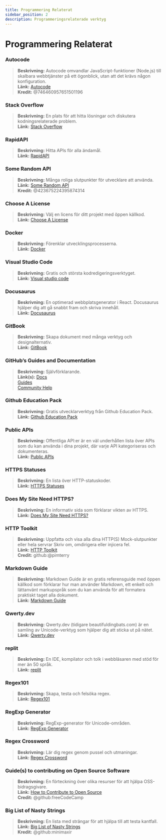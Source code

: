 ```yaml
---
title: Programmering Relaterat 
sidebar_position: 2
description: Programmeringsrelaterade verktyg
---
```


# Programmering Relaterat

### **Autocode**
> __Beskrivning:__ Autocode omvandlar JavaScript-funktioner (Node.js) till skalbara webbtjänster på ett ögonblick, utan att det krävs någon konfiguration.   <br/>
__Länk:__ [Autocode](https://autocode.com/)  <br/>
__Kredit:__ @746460957651501196

### **Stack Overflow**
> __Beskrivning:__ En plats för att hitta lösningar och diskutera kodningsrelaterade problem.  <br/>
__Länk:__ [Stack Overflow](https://stackoverflow.com/)

### **RapidAPI**
> __Beskrivning:__ Hitta APIs för alla ändamål.  <br/>
__Länk:__ [RapidAPI](https://rapidapi.com/)

### **Some Random API**
> __Beskrivning:__ Många roliga slutpunkter för utvecklare att använda.  <br/>
__Länk:__ [Some Random API](https://some-random-api.ml/)  <br/>
__Kredit:__ @423675224395874314 

### **Choose A License**
> __Beskrivning:__ Välj en licens för ditt projekt med öppen källkod.   <br/>
__Länk:__ [Choose A License](https://choosealicense.com/)

### **Docker**
> __Beskrivning:__ Förenklar utvecklingsprocesserna.   <br/>
__Länk:__ [Docker](https://www.docker.com/)

### **Visual Studio Code**
> __Beskrivning:__ Gratis och största kodredigeringsverktyget. <br/>
__Länk:__ [Visual studio code](https://code.visualstudio.com)  

### **Docusaurus**
> __Beskrivning:__ En optimerad webbplatsgenerator i React. Docusaurus hjälper dig att gå snabbt fram och skriva innehåll.   <br/>
__Länk:__ [Docusaurus](https://docusaurus.io/)

### **GitBook**
> __Beskrivning:__ Skapa dokument med många verktyg och designalternativ.  <br/>
__Länk:__ [GitBook](https://www.gitbook.com/)

### **GitHub’s Guides and Documentation**
> __Beskrivning:__ Självförklarande.   <br/>
__Länk(s):__ 
[Docs](https://docs.github.com/en)   <br/>
[Guides](https://guides.github.com/)   <br/>
[Community Help](https://github.community/)

### **Github Education Pack**
> __Beskrivning:__ Gratis utvecklarverktyg från Github Education Pack.   <br/>
__Länk:__ [Github Education Pack](https://education.github.com/)

### **Public APIs**
> __Beskrivning:__ Offentliga API:er är en väl underhållen lista över APIs som du kan använda i dina projekt, där varje API kategoriseras och dokumenteras.   <br/>
__Länk:__ [Public APIs](https://github.com/public-apis/public-apis)

### **HTTPS Statuses**
> __Beskrivning:__ En lista över HTTP-statuskoder.   <br/>
__Länk:__ [HTTPS Statuses](https://httpstatuses.com/)

### **Does My Site Need HTTPS?**
> __Beskrivning:__ En informativ sida som förklarar vikten av HTTPS.  <br/>
__Länk:__ [Does My Site Need HTTPS?](https://doesmysiteneedhttps.com/)

### **HTTP Toolkit**
> __Beskrivning:__ Uppfatta och visa alla dina HTTP(S) Mock-slutpunkter eller hela servrar Skriv om, omdirigera eller injicera fel.  <br/>
__Länk:__ [HTTP Toolkit](https://httptoolkit.tech/)  <br/>
__Credit:__ github:@pimterry

### **Markdown Guide**
> __Beskrivning:__ Markdown Guide är en gratis referensguide med öppen källkod som förklarar hur man använder Markdown, ett enkelt och lättanvänt markupspråk som du kan använda för att formatera praktiskt taget alla dokument.   <br/>
__Länk:__ [Markdown Guide](https://www.markdownguide.org/)

### **Qwerty.dev**
> __Beskrivning:__ Qwerty.dev (tidigare beautifuldingbats.com) är en samling av Unicode-verktyg som hjälper dig att sticka ut på nätet.   <br/>
__Länk:__ [Qwerty.dev](https://qwerty.dev/)

### **replit**
> __Beskrivning:__ En IDE, kompilator och tolk i webbläsaren med stöd för mer än 50 språk.   <br/>
__Länk:__ [replit](https://replit.com/)

### **Regex101**
> __Beskrivning:__ Skapa, testa och felsöka regex.   <br/>
__Länk:__ [Regex101](https://regex101.com/)

### **RegExp Generator**
> __Beskrivning:__ RegExp-generator för Unicode-områden.   <br/>
__Länk:__ [RegExp Generator](https://apps.timwhitlock.info/js/regex#)

### **Regex Crossword**
> __Beskrivning:__ Lär dig regex genom pussel och utmaningar.   <br/>
__Länk:__ [Regex Crossword](https://regexcrossword.com/)

### **Guide(s) to contributing on Open Source Software**
> __Beskrivning:__ En förteckning över olika resurser för att hjälpa OSS-bidragsgivare. <br/>
__Länk:__ [How to Contribute to Open Source](https://github.com/freeCodeCamp/how-to-contribute-to-open-source) <br/>
__Credit:__ @github:freeCodeCamp

### **Big List of Nasty Strings**
> __Beskrivning:__ En lista med strängar för att hjälpa till att testa kantfall. <br/>
__Länk:__ [Big List of Nasty Strings](https://github.com/minimaxir/big-list-of-naughty-strings) <br/>
__Kredit:__ @github:minimaxir
